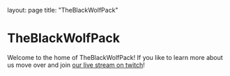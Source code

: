 layout: page
title: "TheBlackWolfPack"

# TheBlackWolfPack
Welcome to the home of TheBlackWolfPack!
If you like to learn more about us move over and join [our live stream on twitch](https://twitch.tv/theblackwolfpack)!

